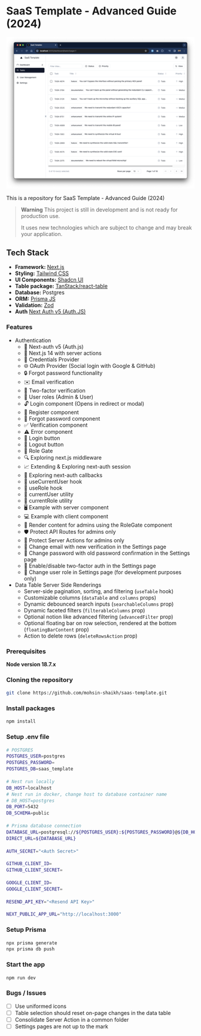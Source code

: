 # SaaS Template - Advanced Guide (2024)

![image](https://github.com/mohsin-shaikh/saas-template/blob/main/public/saas-template.png?raw=true)

This is a repository for SaaS Template - Advanced Guide (2024)

<!-- [VIDEO TUTORIAL](https://youtu.be/demo) -->

> **Warning**
> This project is still in development and is not ready for production use.
>
> It uses new technologies which are subject to change and may break your application.

## Tech Stack

- **Framework:** [Next.js](https://nextjs.org)
- **Styling:** [Tailwind CSS](https://tailwindcss.com)
- **UI Components:** [Shadcn UI](https://ui.shadcn.com)
- **Table package:** [TanStack/react-table](https://tanstack.com/table/v8)
- **Database:** Postgres
- **ORM:** [Prisma JS](https://www.prisma.io)
- **Validation:** [Zod](https://zod.dev)
- **Auth** [Next Auth v5 (Auth.JS)](https://authjs.dev)

### Features

- Authentication
  - 🔐 Next-auth v5 (Auth.js)
  - 🚀 Next.js 14 with server actions
  - 🔑 Credentials Provider
  - 🌐 OAuth Provider (Social login with Google & GitHub)
  - 🔒 Forgot password functionality
  - ✉️ Email verification
  - 📱 Two-factor verification
  - 👥 User roles (Admin & User)
  - 🔓 Login component (Opens in redirect or modal)
  - 📝 Register component
  - 🤔 Forgot password component
  - ✅ Verification component
  - ⚠️ Error component
  - 🔘 Login button
  - 🚪 Logout button
  - 🚧 Role Gate
  - 🔍 Exploring next.js middleware
  - 📈 Extending & Exploring next-auth session
  - 🔄 Exploring next-auth callbacks
  - 👤 useCurrentUser hook
  - 🛂 useRole hook
  - 🧑 currentUser utility
  - 👮 currentRole utility
  - 🖥️ Example with server component
  - 💻 Example with client component
  - 👑 Render content for admins using the RoleGate component
  - 🛡️ Protect API Routes for admins only
  - 🔐 Protect Server Actions for admins only
  - 📧 Change email with new verification in the Settings page
  - 🔑 Change password with old password confirmation in the Settings page
  - 🔔 Enable/disable two-factor auth in the Settings page
  - 🔄 Change user role in Settings page (for development purposes only)
- Data Table Server Side Renderings
  - Server-side pagination, sorting, and filtering (`useTable` hook)
  - Customizable columns (`dataTable` and `columns` props)
  - Dynamic debounced search inputs (`searchableColumns` prop)
  - Dynamic faceted filters (`filterableColumns` prop)
  - Optional notion like advanced filtering (`advancedFilter` prop)
  - Optional floating bar on row selection, rendered at the bottom (`floatingBarContent` prop)
  - Action to delete rows (`deleteRowsAction` prop)

### Prerequisites

**Node version 18.7.x**

### Cloning the repository

```sh
git clone https://github.com/mohsin-shaikh/saas-template.git
```

### Install packages

```sh
npm install
```

### Setup .env file

```sh
# POSTGRES
POSTGRES_USER=postgres
POSTGRES_PASSWORD=
POSTGRES_DB=saas_template

# Nest run locally
DB_HOST=localhost
# Nest run in docker, change host to database container name
# DB_HOST=postgres
DB_PORT=5432
DB_SCHEMA=public

# Prisma database connection
DATABASE_URL=postgresql://${POSTGRES_USER}:${POSTGRES_PASSWORD}@${DB_HOST}:${DB_PORT}/${POSTGRES_DB}?schema=${DB_SCHEMA}&sslmode=prefer
DIRECT_URL=${DATABASE_URL}

AUTH_SECRET="<Auth Secret>"

GITHUB_CLIENT_ID=
GITHUB_CLIENT_SECRET=

GOOGLE_CLIENT_ID=
GOOGLE_CLIENT_SECRET=

RESEND_API_KEY="<Resend API Key>"

NEXT_PUBLIC_APP_URL="http://localhost:3000"
```

### Setup Prisma

```sh
npx prisma generate
npx prisma db push
```

### Start the app

```sh
npm run dev
```

### Bugs / Issues

- [ ] Use uniformed icons
- [ ] Table selection should reset on-page changes in the data table
- [ ] Consolidate Server Action in a common folder
- [ ] Settings pages are not up to the mark
